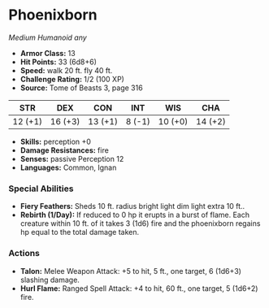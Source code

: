 # Phoenixborn

*Medium* *Humanoid* *any*

- **Armor Class:** 13
- **Hit Points:** 33 (6d8+6)
- **Speed:** walk 20 ft. fly 40 ft.
- **Challenge Rating:** 1/2 (100 XP)
- **Source:** Tome of Beasts 3, page 316

| STR | DEX | CON | INT | WIS | CHA |
| --- | --- | --- | --- | --- | --- |
| 12 (+1) | 16 (+3) | 13 (+1) | 8 (-1) | 10 (+0) | 14 (+2) |

- **Skills:** perception +0
- **Damage Resistances:** fire
- **Senses:** passive Perception 12
- **Languages:** Common, Ignan

### Special Abilities

- **Fiery Feathers:** Sheds 10 ft. radius bright light dim light extra 10 ft..
- **Rebirth (1/Day):** If reduced to 0 hp it erupts in a burst of flame. Each creature within 10 ft. of it takes 3 (1d6) fire and the phoenixborn regains hp equal to the total damage taken.

### Actions

- **Talon:** Melee Weapon Attack: +5 to hit, 5 ft., one target, 6 (1d6+3) slashing damage.
- **Hurl Flame:** Ranged Spell Attack: +4 to hit, 60 ft., one target, 5 (1d6+2) fire.


